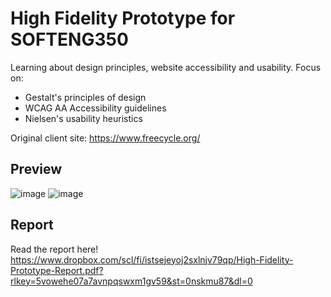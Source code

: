 # High Fidelity Prototype for SOFTENG350

Learning about design principles, website accessibility and usability.
Focus on:
- Gestalt's principles of design
- WCAG AA Accessibility guidelines
- Nielsen's usability heuristics

Original client site: https://www.freecycle.org/

## Preview
![image](https://github.com/ktan185/SOFTENG350-HFP/assets/126426690/9ad39103-f5dd-40f4-a265-369f4437f5b3)
![image](https://github.com/ktan185/SOFTENG350-HFP/assets/126426690/86140cdf-dfa0-4897-8a01-e26d930196a3)

## Report
Read the report here!
https://www.dropbox.com/scl/fi/istsejeyoj2sxlnjv79qp/High-Fidelity-Prototype-Report.pdf?rlkey=5vowehe07a7avnpqswxm1gv59&st=0nskmu87&dl=0


